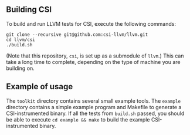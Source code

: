 ## Building CSI

To build and run LLVM tests for CSI, execute the following commands:

    git clone --recursive git@github.com:csi-llvm/llvm.git
    cd llvm/csi
    ./build.sh
    
(Note that this repository, `csi`, is set up as a submodule of `llvm`.) This can take a long time to complete, depending on the type of machine you are building on.

## Example of usage

The `toolkit` directory contains several small example tools. The `example` directory contains a simple example program and Makefile to generate a CSI-instrumented binary. If all the tests from `build.sh` passed, you should be able to execute `cd example && make` to build the example CSI-instrumented binary.
